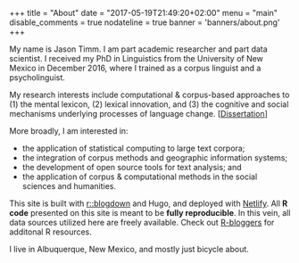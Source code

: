 +++
title = "About" 
date = "2017-05-19T21:49:20+02:00" 
menu = "main" 
disable_comments = true 
nodateline = true
banner = 'banners/about.png'
+++

My name is Jason Timm. I am part academic researcher and part data scientist.  I received my PhD in Linguistics from the University of New Mexico in December 2016, where I trained as a corpus linguist and a psycholinguist. 

My research interests include computational & corpus-based approaches to (1) the mental lexicon, (2) lexical innovation, and (3) the cognitive and social mechanisms underlying processes of language change. [[Dissertation](http://digitalrepository.unm.edu/ling_etds/45/)]

More broadly, I am interested in: 

* the application of statistical computing to large text corpora; 
* the integration of corpus methods and geographic information systems; 
* the development of open source tools for text analysis; and 
* the application of corpus & computational methods in the social sciences and humanities.

This site is built with [r::blogdown](https://bookdown.org/yihui/blogdown/) and Hugo, and deployed with [Netlify](https://www.netlify.com/). All **R code** presented on this site is meant to be **fully reproducible**.  In this vein, all data sources utilized here are freely available.  Check out [R-bloggers](https://www.r-bloggers.com/) for additonal R resources.


I live in Albuquerque, New Mexico, and mostly just bicycle about.